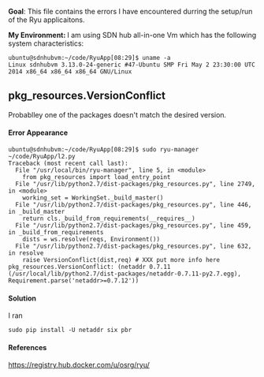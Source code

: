 <b>Goal</b>: This file contains the errors I have encountered durring the setup/run of the Ryu applicaitons.

<b>My Environment: </b> I am using SDN hub all-in-one Vm which has the following system characteristics: 
```
ubuntu@sdnhubvm:~/code/RyuApp[08:29]$ uname -a
Linux sdnhubvm 3.13.0-24-generic #47-Ubuntu SMP Fri May 2 23:30:00 UTC 2014 x86_64 x86_64 x86_64 GNU/Linux
```


## pkg_resources.VersionConflict
Probablley one of the packages doesn't match the desired version. 

#### Error Appearance
```shell
ubuntu@sdnhubvm:~/code/RyuApp[08:29]$ sudo ryu-manager ~/code/RyuApp/l2.py
Traceback (most recent call last):
  File "/usr/local/bin/ryu-manager", line 5, in <module>
    from pkg_resources import load_entry_point
  File "/usr/lib/python2.7/dist-packages/pkg_resources.py", line 2749, in <module>
    working_set = WorkingSet._build_master()
  File "/usr/lib/python2.7/dist-packages/pkg_resources.py", line 446, in _build_master
    return cls._build_from_requirements(__requires__)
  File "/usr/lib/python2.7/dist-packages/pkg_resources.py", line 459, in _build_from_requirements
    dists = ws.resolve(reqs, Environment())
  File "/usr/lib/python2.7/dist-packages/pkg_resources.py", line 632, in resolve
    raise VersionConflict(dist,req) # XXX put more info here
pkg_resources.VersionConflict: (netaddr 0.7.11 (/usr/local/lib/python2.7/dist-packages/netaddr-0.7.11-py2.7.egg), Requirement.parse('netaddr>=0.7.12'))
```

#### Solution 
I ran 
```shell
sudo pip install -U netaddr six pbr
```

#### References 
https://registry.hub.docker.com/u/osrg/ryu/ 




